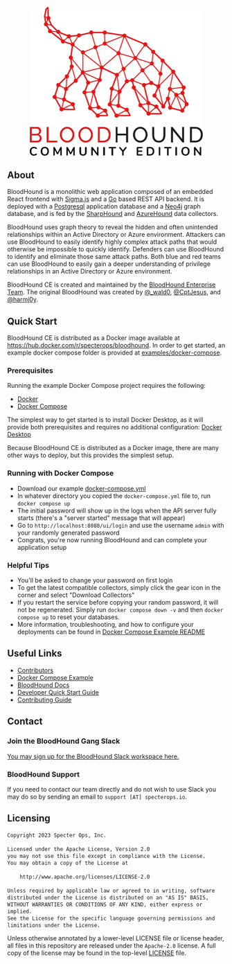 <p align="center">
    <img src="cmd/ui/public/img/logo-white-full.svg" alt="BloodHound Community Edition" style="width: 400px;" />
</p>

## About

BloodHound is a monolithic web application composed of an embedded React frontend with [Sigma.js](https://www.sigmajs.org/)
and a [Go](https://go.dev/) based REST API backend. It is deployed with a [Postgresql](https://www.postgresql.org/) application
database and a [Neo4j](https://neo4j.com/) graph database, and is fed by the [SharpHound](https://github.com/BloodHoundAD/SharpHound)
and [AzureHound](https://github.com/BloodHoundAD/AzureHound) data collectors.

BloodHound uses graph theory to reveal the hidden and often unintended relationships within an Active Directory or Azure
environment. Attackers can use BloodHound to easily identify highly complex attack paths that would otherwise be impossible
to quickly identify. Defenders can use BloodHound to identify and eliminate those same attack paths. Both blue and red teams
can use BloodHound to easily gain a deeper understanding of privilege relationships in an Active Directory or Azure environment.

BloodHound CE is created and maintained by the [BloodHound Enterprise Team](https://bloodhoundenterprise.io). The original
BloodHound was created by [@\_wald0](https://www.twitter.com/_wald0), [@CptJesus](https://twitter.com/CptJesus), and
[@harmj0y](https://twitter.com/harmj0y).

## Quick Start

BloodHound CE is distributed as a Docker image available at https://hub.docker.com/r/specterops/bloodhound.
In order to get started, an example docker compose folder is provided at [examples/docker-compose](examples/docker-compose/README.md).

### Prerequisites

Running the example Docker Compose project requires the following:

-   [Docker](https://www.docker.com/)
-   [Docker Compose](https://docs.docker.com/compose/)

The simplest way to get started is to install Docker Desktop, as it will provide both prerequisites and requires no additional
configuration: [Docker Desktop](https://www.docker.com/products/docker-desktop/)

Because BloodHound CE is distributed as a Docker image, there are many other ways to deploy, but this provides the simplest setup.

### Running with Docker Compose

-   Download our example [docker-compose.yml](./examples/docker-compose/docker-compose.yml)
-   In whatever directory you copied the `docker-compose.yml` file to, run `docker compose up`
-   The initial password will show up in the logs when the API server fully starts (there's a "server started" message that will appear)
-   Go to `http://localhost:8080/ui/login` and use the username `admin` with your randomly generated password
-   Congrats, you're now running BloodHound and can complete your application setup

### Helpful Tips

-   You'll be asked to change your password on first login
-   To get the latest compatible collectors, simply click the gear icon in the corner and select "Download Collectors"
-   If you restart the service before copying your random password, it will not be regenerated. Simply run `docker compose down -v`
    and then `docker compose up` to reset your databases.
-   More information, troubleshooting, and how to configure your deployments can be found in [Docker Compose Example README](./examples/docker-compose/README.md)

## Useful Links

-   [Contributors](./CONTRIBUTORS.md)
-   [Docker Compose Example](./examples/docker-compose/README.md)
-   [BloodHound Docs](https://support.bloodhoundenterprise.io/)
-   [Developer Quick Start Guide](./DEVREADME.md)
-   [Contributing Guide](./CONTRIBUTING.md)

## Contact

### Join the BloodHound Gang Slack

[You may sign up for the BloodHound Slack workspace here.](https://join.slack.com/t/bloodhoundhq/shared_invite/zt-1tgq6ojd2-ixpx5nz9Wjtbhc3i8AVAWw)

### BloodHound Support

If you need to contact our team directly and do not wish to use Slack you may do so by sending an email
to `support [AT] specterops.io`.

## Licensing

```
Copyright 2023 Specter Ops, Inc.

Licensed under the Apache License, Version 2.0
you may not use this file except in compliance with the License.
You may obtain a copy of the License at

    http://www.apache.org/licenses/LICENSE-2.0

Unless required by applicable law or agreed to in writing, software
distributed under the License is distributed on an "AS IS" BASIS,
WITHOUT WARRANTIES OR CONDITIONS OF ANY KIND, either express or implied.
See the License for the specific language governing permissions and
limitations under the License.
```

Unless otherwise annotated by a lower-level LICENSE file or license header, all files in this repository are released
under the `Apache-2.0` license. A full copy of the license may be found in the top-level [LICENSE](LICENSE) file.
